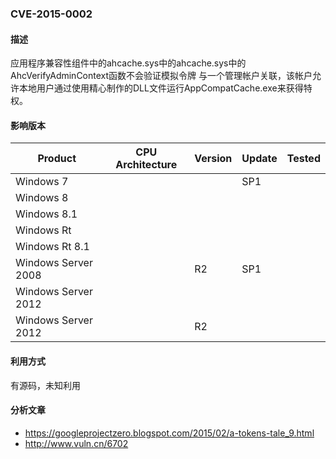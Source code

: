 ### CVE-2015-0002

#### 描述

应用程序兼容性组件中的ahcache.sys中的ahcache.sys中的AhcVerifyAdminContext函数不会验证模拟令牌 与一个管理帐户关联，该帐户允许本地用户通过使用精心制作的DLL文件运行AppCompatCache.exe来获得特权。

#### 影响版本

| Product             | CPU Architecture | Version | Update | Tested |
| ------------------- | ---------------- | ------- | ------ | ------ |
| Windows 7           |                  |         | SP1    |        |
| Windows 8           |                  |         |        |        |
| Windows 8.1         |                  |         |        |        |
| Windows Rt          |                  |         |        |        |
| Windows Rt 8.1      |                  |         |        |        |
| Windows Server 2008 |                  | R2      | SP1    |        |
| Windows Server 2012 |                  |         |        |        |
| Windows Server 2012 |                  | R2      |        |        |

#### 利用方式

有源码，未知利用

#### 分析文章
- https://googleprojectzero.blogspot.com/2015/02/a-tokens-tale_9.html
- http://www.vuln.cn/6702